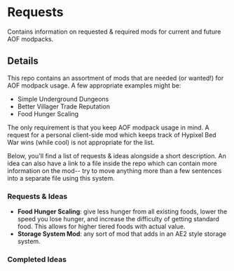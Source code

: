 # Requests
Contains information on requested &amp; required mods for current and future AOF modpacks.

## Details
This repo contains an assortment of mods that are needed (or wanted!) for AOF modpack usage.
A few appropriate examples might be:
 - Simple Underground Dungeons
 - Better Villager Trade Reputation
 - Food Hunger Scaling

The only requirement is that you keep AOF modpack usage in mind. A request for a personal client-side mod which keeps track of Hypixel Bed War wins (while cool) is not appropriate for the list.

Below, you'll find a list of requests & ideas alongside a short description. An idea can also have a link to a file inside the repo which can contain more information on the mod-- try to move anything more than a few sentences into a separate file using this system.

### Requests & Ideas
- **Food Hunger Scaling**: give less hunger from all existing foods, lower the speed you lose hunger, and increase the difficulty of getting standard food. This allows for higher tiered foods with actual value.
- **Storage System Mod**: any sort of mod that adds in an AE2 style storage system.

### Completed Ideas
